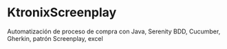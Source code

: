 # KtronixScreenplay
Automatización de proceso de compra con Java, Serenity BDD, Cucumber, Gherkin, patrón Screenplay, excel
